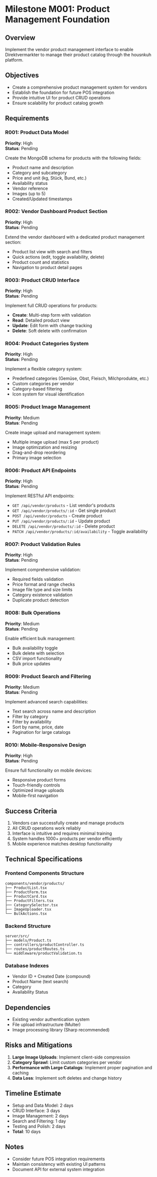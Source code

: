 # Milestone M001: Product Management Foundation

## Overview
Implement the vendor product management interface to enable Direktvermarkter to manage their product catalog through the housnkuh platform.

## Objectives
- Create a comprehensive product management system for vendors
- Establish the foundation for future POS integration
- Provide intuitive UI for product CRUD operations
- Ensure scalability for product catalog growth

## Requirements

### R001: Product Data Model
**Priority**: High  
**Status**: Pending

Create the MongoDB schema for products with the following fields:
- Product name and description
- Category and subcategory
- Price and unit (kg, Stück, Bund, etc.)
- Availability status
- Vendor reference
- Images (up to 5)
- Created/Updated timestamps

### R002: Vendor Dashboard Product Section
**Priority**: High  
**Status**: Pending

Extend the vendor dashboard with a dedicated product management section:
- Product list view with search and filters
- Quick actions (edit, toggle availability, delete)
- Product count and statistics
- Navigation to product detail pages

### R003: Product CRUD Interface
**Priority**: High  
**Status**: Pending

Implement full CRUD operations for products:
- **Create**: Multi-step form with validation
- **Read**: Detailed product view
- **Update**: Edit form with change tracking
- **Delete**: Soft delete with confirmation

### R004: Product Categories System
**Priority**: High  
**Status**: Pending

Implement a flexible category system:
- Predefined categories (Gemüse, Obst, Fleisch, Milchprodukte, etc.)
- Custom categories per vendor
- Category-based filtering
- Icon system for visual identification

### R005: Product Image Management
**Priority**: Medium  
**Status**: Pending

Create image upload and management system:
- Multiple image upload (max 5 per product)
- Image optimization and resizing
- Drag-and-drop reordering
- Primary image selection

### R006: Product API Endpoints
**Priority**: High  
**Status**: Pending

Implement RESTful API endpoints:
- `GET /api/vendor/products` - List vendor's products
- `GET /api/vendor/products/:id` - Get single product
- `POST /api/vendor/products` - Create product
- `PUT /api/vendor/products/:id` - Update product
- `DELETE /api/vendor/products/:id` - Delete product
- `PATCH /api/vendor/products/:id/availability` - Toggle availability

### R007: Product Validation Rules
**Priority**: High  
**Status**: Pending

Implement comprehensive validation:
- Required fields validation
- Price format and range checks
- Image file type and size limits
- Category existence validation
- Duplicate product detection

### R008: Bulk Operations
**Priority**: Medium  
**Status**: Pending

Enable efficient bulk management:
- Bulk availability toggle
- Bulk delete with selection
- CSV import functionality
- Bulk price updates

### R009: Product Search and Filtering
**Priority**: Medium  
**Status**: Pending

Implement advanced search capabilities:
- Text search across name and description
- Filter by category
- Filter by availability
- Sort by name, price, date
- Pagination for large catalogs

### R010: Mobile-Responsive Design
**Priority**: High  
**Status**: Pending

Ensure full functionality on mobile devices:
- Responsive product forms
- Touch-friendly controls
- Optimized image uploads
- Mobile-first navigation

## Success Criteria
1. Vendors can successfully create and manage products
2. All CRUD operations work reliably
3. Interface is intuitive and requires minimal training
4. System handles 1000+ products per vendor efficiently
5. Mobile experience matches desktop functionality

## Technical Specifications

### Frontend Components Structure
```
components/vendor/products/
├── ProductList.tsx
├── ProductForm.tsx
├── ProductCard.tsx
├── ProductFilters.tsx
├── CategorySelector.tsx
├── ImageUploader.tsx
└── BulkActions.tsx
```

### Backend Structure
```
server/src/
├── models/Product.ts
├── controllers/productController.ts
├── routes/productRoutes.ts
└── middleware/productValidation.ts
```

### Database Indexes
- Vendor ID + Created Date (compound)
- Product Name (text search)
- Category
- Availability Status

## Dependencies
- Existing vendor authentication system
- File upload infrastructure (Multer)
- Image processing library (Sharp recommended)

## Risks and Mitigations
1. **Large Image Uploads**: Implement client-side compression
2. **Category Sprawl**: Limit custom categories per vendor
3. **Performance with Large Catalogs**: Implement proper pagination and caching
4. **Data Loss**: Implement soft deletes and change history

## Timeline Estimate
- Setup and Data Model: 2 days
- CRUD Interface: 3 days
- Image Management: 2 days
- Search and Filtering: 1 day
- Testing and Polish: 2 days
- **Total**: 10 days

## Notes
- Consider future POS integration requirements
- Maintain consistency with existing UI patterns
- Document API for external system integration
